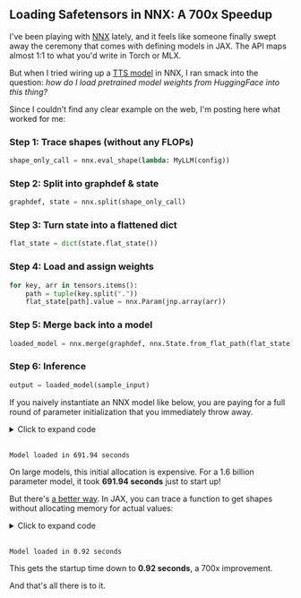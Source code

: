 ## Loading Safetensors in NNX: A 700x Speedup

I've been playing with [NNX](https://flax.readthedocs.io/) lately, and it feels like someone finally swept away the ceremony that comes with defining models in JAX. The API maps almost 1:1 to what you'd write in Torch or MLX.

But when I tried wiring up a [TTS model](https://github.com/jaco-bro/diajax) in NNX, I ran smack into the question: *how do I load pretrained model weights from HuggingFace into this thing?* 

Since I couldn’t find any clear example on the web, I'm posting here what worked for me:

### Step 1: Trace shapes (without any FLOPs)

```python
shape_only_call = nnx.eval_shape(lambda: MyLLM(config))
```

### Step 2: Split into graphdef & state

```python
graphdef, state = nnx.split(shape_only_call)
```

### Step 3: Turn state into a flattened dict

```python
flat_state = dict(state.flat_state())
```

### Step 4: Load and assign weights

```python
for key, arr in tensors.items():
    path = tuple(key.split("."))
    flat_state[path].value = nnx.Param(jnp.array(arr))
```

### Step 5: Merge back into a model

```python
loaded_model = nnx.merge(graphdef, nnx.State.from_flat_path(flat_state))
```

### Step 6: Inference

```python
output = loaded_model(sample_input)
```

If you naively instantiate an NNX model like below, you are paying for a full round of parameter initialization that you immediately throw away.

<details><summary>Click to expand code</summary><pre>
tic = time.perf_counter()
<span style="color:red;">graphdef, state = nnx.split(model_cls(config, rngs=nnx.Rngs(0)))</span>
state = dict(state.flat_state())
for fpath in glob(f"{model_name}/model*.safetensors"):
    for path, val in ((k.replace("norm.weight", "norm.scale").replace("proj.weight", "proj.kernel").replace("mlp.weight", "mlp.kernel").replace("lm_head.weight", "lm_head.kernel").replace("embed_tokens.weight", "embed_tokens.embedding"), nnx.Param(jnp.array(v).T) if k.endswith('proj.weight') or k.endswith('mlp.weight') or k.endswith('lm_head.weight') else nnx.Param(jnp.array(v))) for k, v in load_file(fpath).items()):
        path_tuple = tuple(int(part) if part.isdigit() else part for part in path.split('.'))
        if path_tuple in state:
            state[path_tuple].value = val
        else:
            print(f'{path_tuple} missing')
model = nnx.merge(graphdef, nnx.State.from_flat_path(state))
dtype = eval(f'jnp.{config.torch_dtype}')
model.set_attributes(dtype=dtype, param_dtype=dtype)
elapsed = time.perf_counter() - tic 
print(f'Model loaded in {elapsed:.2f} seconds')
</pre></details><br>

```
Model loaded in 691.94 seconds
```

On large models, this initial allocation is expensive. For a 1.6 billion parameter model, it took **691.94 seconds** just to start up!

But there's [a better way](https://web.archive.org/web/20250507063510/https://flax.readthedocs.io/en/latest/api_reference/flax.nnx/transforms.html#flax.nnx.eval_shape). In JAX, you can trace a function to get shapes without allocating memory for actual values:

<details><summary>Click to expand code</summary><pre>
tic = time.perf_counter()
# graphdef, state = nnx.split(model_cls(config, rngs=nnx.Rngs(0)))
graphdef, state = nnx.split(nnx.eval_shape(lambda: model_cls(config, rngs=nnx.Rngs(0))))
<span style="color:red;"># graphdef, state = nnx.split(model_cls(config, rngs=nnx.Rngs(0)))</span> 
<span style="color:green;">graphdef, state = nnx.split(nnx.eval_shape(lambda: model_cls(config, rngs=nnx.Rngs(0))))</span>
state = dict(state.flat_state())
for fpath in glob(f"{model_name}/model*.safetensors"):
    for path, val in ((k.replace("norm.weight", "norm.scale").replace("proj.weight", "proj.kernel").replace("mlp.weight", "mlp.kernel").replace("lm_head.weight", "lm_head.kernel").replace("embed_tokens.weight", "embed_tokens.embedding"), nnx.Param(jnp.array(v).T) if k.endswith('proj.weight') or k.endswith('mlp.weight') or k.endswith('lm_head.weight') else nnx.Param(jnp.array(v))) for k, v in load_file(fpath).items()):
        path_tuple = tuple(int(part) if part.isdigit() else part for part in path.split('.'))
        if path_tuple in state:
            state[path_tuple].value = val
        else:
            print(f'{path_tuple} missing')
model = nnx.merge(graphdef, nnx.State.from_flat_path(state))
dtype = eval(f'jnp.{config.torch_dtype}')
model.set_attributes(dtype=dtype, param_dtype=dtype)
elapsed = time.perf_counter() - tic 
print(f'Model loaded in {elapsed:.2f} seconds')
</pre></details><br>

```
Model loaded in 0.92 seconds
```

This gets the startup time down to **0.92 seconds**, a 700x improvement.

And that's all there is to it.
